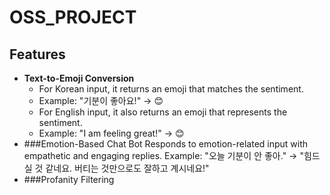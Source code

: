 # OSS_PROJECT

## Features

+ **Text-to-Emoji Conversion**
  + For Korean input, it returns an emoji that matches the sentiment.
  + Example: "기분이 좋아요!" → 😊
  + For English input, it also returns an emoji that represents the sentiment.
  + Example: "I am feeling great!" → 😊
+ ###Emotion-Based Chat Bot 
Responds to emotion-related input with empathetic and engaging replies.
Example: "오늘 기분이 안 좋아." → "힘드실 것 같네요. 버티는 것만으로도 잘하고 계시네요!"
+ ###Profanity Filtering 

